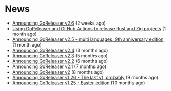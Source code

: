 # News
- [Announcing GoReleaser v2.6](https://goreleaser.com/blog/goreleaser-v2.6/) (2 weeks ago)
- [Using GoReleaser and GitHub Actions to release Rust and Zig projects](https://goreleaser.com/blog/rust-zig/) (1 month ago)
- [Announcing GoReleaser v2.5 - multi languages, 9th anniversary edition](https://goreleaser.com/blog/goreleaser-v2.5/) (1 month ago)
- [Announcing GoReleaser v2.4](https://goreleaser.com/blog/goreleaser-v2.4/) (3 months ago)
- [Announcing GoReleaser v2.3](https://goreleaser.com/blog/goreleaser-v2.3/) (5 months ago)
- [Announcing GoReleaser v2.2](https://goreleaser.com/blog/goreleaser-v2.2/) (6 months ago)
- [Announcing GoReleaser v2.1](https://goreleaser.com/blog/goreleaser-v2.1/) (7 months ago)
- [Announcing GoReleaser v2](https://goreleaser.com/blog/goreleaser-v2/) (8 months ago)
- [Announcing GoReleaser v1.26 - The last v1, probably](https://goreleaser.com/blog/goreleaser-v1.26/) (9 months ago)
- [Announcing GoReleaser v1.25 - Easter edition](https://goreleaser.com/blog/goreleaser-v1.25/) (10 months ago)
